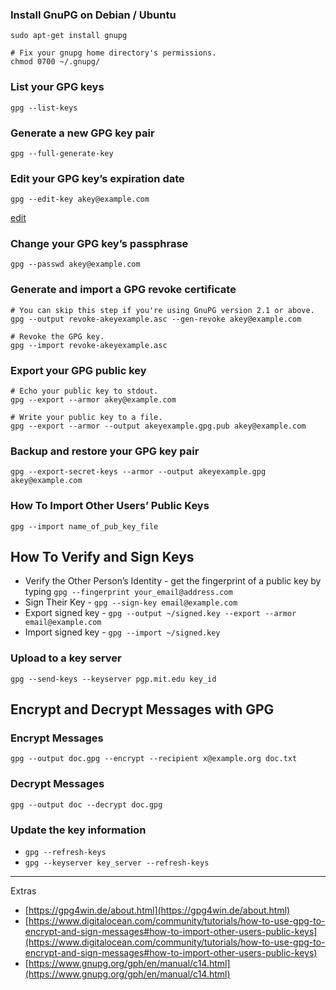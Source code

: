 ### Install GnuPG on Debian / Ubuntu

```shell
sudo apt-get install gnupg

# Fix your gnupg home directory's permissions.
chmod 0700 ~/.gnupg/
```

### List your GPG keys
```shell
gpg --list-keys
```

### Generate a new GPG key pair
```shell
gpg --full-generate-key
```

### Edit your GPG key’s expiration date
```shell
gpg --edit-key akey@example.com
```

[edit ](https://www.gnupg.org/gph/en/manual/r899.html)

### Change your GPG key’s passphrase
```shell
gpg --passwd akey@example.com
```

### Generate and import a GPG revoke certificate
```shell
# You can skip this step if you're using GnuPG version 2.1 or above.
gpg --output revoke-akeyexample.asc --gen-revoke akey@example.com

# Revoke the GPG key.
gpg --import revoke-akeyexample.asc
```

### Export your GPG public key
```shell
# Echo your public key to stdout.
gpg --export --armor akey@example.com

# Write your public key to a file.
gpg --export --armor --output akeyexample.gpg.pub akey@example.com
```

### Backup and restore your GPG key pair
```shell
gpg --export-secret-keys --armor --output akeyexample.gpg akey@example.com
```

### How To Import Other Users’ Public Keys
```shell
gpg --import name_of_pub_key_file
```

## How To Verify and Sign Keys
- Verify the Other Person’s Identity - get the fingerprint of a public key by typing `gpg --fingerprint your_email@address.com`
- Sign Their Key - `gpg --sign-key email@example.com`
- Export signed key - `gpg --output ~/signed.key --export --armor email@example.com`
- Import signed key - `gpg --import ~/signed.key`

### Upload to a key server
```shell
gpg --send-keys --keyserver pgp.mit.edu key_id
```



## Encrypt and Decrypt Messages with GPG

### Encrypt Messages
```shell
gpg --output doc.gpg --encrypt --recipient x@example.org doc.txt
```

### Decrypt Messages
```shell
gpg --output doc --decrypt doc.gpg
```

### Update the key information 
- `gpg --refresh-keys`
- `gpg --keyserver key_server --refresh-keys`

--- 

Extras
- [https://gpg4win.de/about.html](https://gpg4win.de/about.html)
- [https://www.digitalocean.com/community/tutorials/how-to-use-gpg-to-encrypt-and-sign-messages#how-to-import-other-users-public-keys](https://www.digitalocean.com/community/tutorials/how-to-use-gpg-to-encrypt-and-sign-messages#how-to-import-other-users-public-keys)
- [https://www.gnupg.org/gph/en/manual/c14.html](https://www.gnupg.org/gph/en/manual/c14.html)

